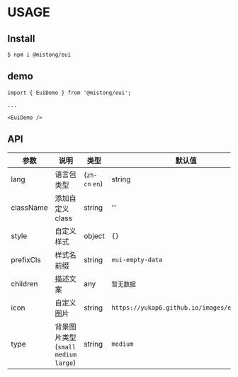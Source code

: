 # USAGE

## Install

```
$ npm i @mistong/eui
```

## demo

```
import { EuiDemo } from '@mistong/eui';

...

<EuiDemo />
```

## API

|参数|说明|类型|默认值|
|---|----|---|------|
|lang|语言包类型|(`zh-cn` `en`)|string|`zh-cn`|
|className|添加自定义class|string|''|
|style|自定义样式|object|`{}`|
|prefixCls|样式名前缀|string|`eui-empty-data`|
|children|描述文案|any|`暂无数据`|
|icon|自定义图片|string|`https://yukap6.github.io/images/empty.png`|
|type|背景图片类型 (`small` `medium` `large`)|string|`medium`|

